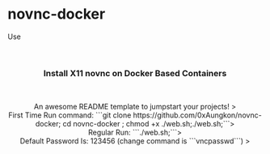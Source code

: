 # novnc-docker



Use

<!-- Improved compatibility of back to top link: See: https://github.com/othneildrew/Best-README-Template/pull/73 -->
<a name="readme-top"></a>




<br />
<div align="center">

  <h3 align="center">Install X11 novnc on Docker Based Containers</h3><br>

  <p align="center">
    An awesome README template to jumpstart your projects!    ><br>
    First Time Run command: ```git clone https://github.com/0xAungkon/novnc-docker; cd novnc-docker ; chmod +x ./web.sh;./web.sh;```><br>
    Regular Run: ```./web.sh;```><br>
    Default Password Is: 123456 (change command is ```vncpasswd```)  ><br>
  </p>
</div>

